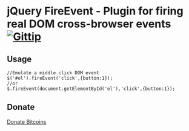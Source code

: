 jQuery FireEvent - Plugin for firing real DOM cross-browser events [![Gittip](http://badgr.co/gittip/fgribreau.png)](https://www.gittip.com/fgribreau/)
================================

Usage
---------------------------------------
	//Emulate a middle click DOM event
	$('#el').fireEvent('click',{button:1});
	//or
	$.fireEvent(document.getElementById('el'),'click',{button:1});

## Donate
[Donate Bitcoins](https://coinbase.com/checkouts/fc3041b9d8116e0b98e7d243c4727a30)
